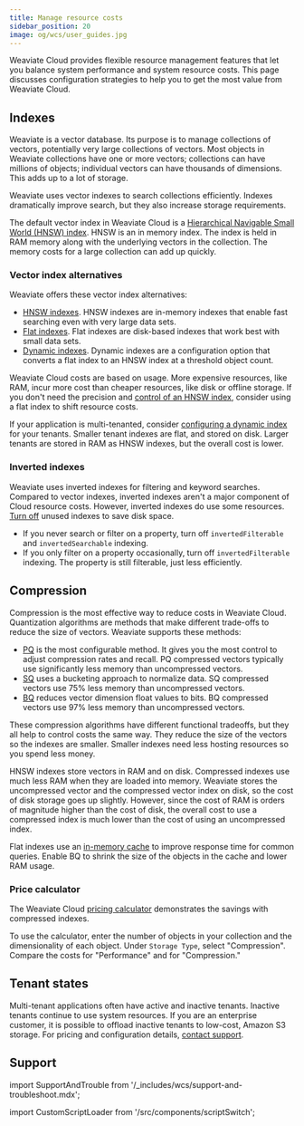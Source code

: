 ```yaml
---
title: Manage resource costs
sidebar_position: 20
image: og/wcs/user_guides.jpg
---
```


Weaviate Cloud provides flexible resource management features that let you balance system performance and system resource costs. This page discusses configuration strategies to help you to get the most value from Weaviate Cloud.

## Indexes

Weaviate is a vector database. Its purpose is to manage collections of vectors, potentially very large collections of vectors. Most objects in Weaviate collections have one or more vectors; collections can have millions of objects; individual vectors can have thousands of dimensions. This adds up to a lot of storage.

Weaviate uses vector indexes to search collections efficiently. Indexes dramatically improve search, but they also increase storage requirements.

The default vector index in Weaviate Cloud is a [Hierarchical Navigable Small World (HNSW) index](/developers/weaviate/concepts/vector-index#hierarchical-navigable-small-world-hnsw-index). HNSW is an in memory index. The index is held in RAM memory along with the underlying vectors in the collection. The memory costs for a large collection can add up quickly.

### Vector index alternatives

Weaviate offers these vector index alternatives:

- [HNSW indexes](/developers/weaviate/starter-guides/managing-resources/indexing#hnsw-indexes). HNSW indexes are in-memory indexes that enable fast searching even with very large data sets.
- [Flat indexes](/developers/weaviate/starter-guides/managing-resources/indexing#flat-indexes). Flat indexes are disk-based indexes that work best with small data sets.
- [Dynamic indexes](/developers/weaviate/starter-guides/managing-resources/indexing#dynamic-indexes). Dynamic indexes are a configuration option that converts a flat index to an HNSW index at a threshold object count.

Weaviate Cloud costs are based on usage. More expensive resources, like RAM, incur more cost than cheaper resources, like disk or offline storage. If you don't need the precision and [control of an HNSW index](/developers/weaviate/config-refs/schema/vector-index#hnsw-indexes), consider using a flat index to shift resource costs.

If your application is multi-tenanted, consider [configuring a dynamic index](/developers/weaviate/manage-data/collections#set-vector-index-type) for your tenants. Smaller tenant indexes are flat, and stored on disk. Larger tenants are stored in RAM as HNSW indexes, but the overall cost is lower.

### Inverted indexes

Weaviate uses inverted indexes for filtering and keyword searches. Compared to vector indexes, inverted indexes aren't a major component of Cloud resource costs. However, inverted indexes do use some resources. [Turn off](/developers/weaviate/manage-data/collections#property-level-settings) unused indexes to save disk space.

- If you never search or filter on a property, turn off `invertedFilterable` and `invertedSearchable` indexing.
- If you only filter on a property occasionally, turn off `invertedFilterable` indexing. The property is still filterable, just less efficiently.

## Compression

Compression is the most effective way to reduce costs in Weaviate Cloud. Quantization algorithms are methods that make different trade-offs to reduce the size of vectors. Weaviate supports these methods:

- [PQ](/developers/weaviate/configuration/compression/pq-compression) is the most configurable method. It gives you the most control to adjust compression rates and recall. PQ compressed vectors typically use significantly less memory than uncompressed vectors.
- [SQ](/developers/weaviate/configuration/compression/sq-compression) uses a bucketing approach to normalize data. SQ compressed vectors use 75% less memory than uncompressed vectors.
- [BQ](/developers/weaviate/configuration/compression/bq-compression) reduces vector dimension float values to bits. BQ compressed vectors use 97% less memory than uncompressed vectors.

These compression algorithms have different functional tradeoffs, but they all help to control costs the same way. They reduce the size of the vectors so the indexes are smaller. Smaller indexes need less hosting resources so you spend less money.

HNSW indexes store vectors in RAM and on disk. Compressed indexes use much less RAM when they are loaded into memory. Weaviate stores the uncompressed vector and the compressed vector index on disk, so the cost of disk storage goes up slightly. However, since the cost of RAM is orders of magnitude higher than the cost of disk, the overall cost to use a compressed index is much lower than the cost of using an uncompressed index.

Flat indexes use an [in-memory cache](/developers/weaviate/config-refs/schema/vector-index#flat-indexes) to improve response time for common queries. Enable BQ to shrink the size of the objects in the cache and lower RAM usage.

### Price calculator

The Weaviate Cloud [pricing calculator](https://weaviate.io/pricing) demonstrates the savings with compressed indexes.

To use the calculator, enter the number of objects in your collection and the dimensionality of each object. Under `Storage Type`, select "Compression". Compare the costs for "Performance" and for "Compression."

## Tenant states

Multi-tenant applications often have active and inactive tenants. Inactive tenants continue to use system resources. If you are an enterprise customer, it is possible to offload inactive tenants to low-cost, Amazon S3 storage. For pricing and configuration details, [contact support](mailto:support@weaviate.io).

## Support

import SupportAndTrouble from '/_includes/wcs/support-and-troubleshoot.mdx';

<SupportAndTrouble />

import CustomScriptLoader from '/src/components/scriptSwitch';

<CustomScriptLoader/>

